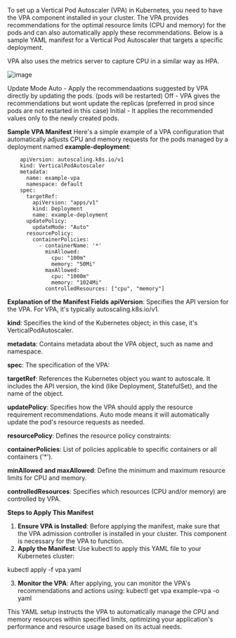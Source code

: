 To set up a Vertical Pod Autoscaler (VPA) in Kubernetes, you need to have the VPA component installed in your cluster. 
The VPA provides recommendations for the optimal resource limits (CPU and memory) for the pods 
and can also automatically apply these recommendations. Below is a sample YAML manifest for a Vertical Pod Autoscaler that targets
a specific deployment.

VPA also uses the metrics server to capture CPU in a similar way as HPA.

![image](https://github.com/Ashish-Goel007/azure-aks-kubernetes-masterclass/assets/35141714/12449273-6d17-42de-bee0-6a436eec30eb)


Update Mode
Auto - Apply the recommendaations suggested by VPA directly by updating the pods. (pods will be restarted)
Off - VPA gives the recommendations but wont update the replicas (preferred in prod since pods are not restarted in this case)
Initial - It applies the recommended values only to the newly created pods.

**Sample VPA Manifest**
Here's a simple example of a VPA configuration that automatically adjusts CPU and memory requests for the pods managed by a deployment named **example-deployment**:

        apiVersion: autoscaling.k8s.io/v1
        kind: VerticalPodAutoscaler
        metadata:
          name: example-vpa
          namespace: default
        spec:
          targetRef:
            apiVersion: "apps/v1"
            kind: Deployment
            name: example-deployment
          updatePolicy:
            updateMode: "Auto" 
          resourcePolicy:
            containerPolicies:
              - containerName: '*'
                minAllowed:
                  cpu: "100m"
                  memory: "50Mi"
                maxAllowed:
                  cpu: "1000m"
                  memory: "1024Mi"
                controlledResources: ["cpu", "memory"]


**Explanation of the Manifest Fields**
**apiVersion**: Specifies the API version for the VPA. For VPA, it's typically autoscaling.k8s.io/v1.

**kind**: Specifies the kind of the Kubernetes object; in this case, it's VerticalPodAutoscaler.

**metadata**: Contains metadata about the VPA object, such as name and namespace.

**spec**: The specification of the VPA:

  **targetRef**: References the Kubernetes object you want to autoscale. It includes the API version, the kind (like Deployment, StatefulSet), and the name of the object.
  
  **updatePolicy**: Specifies how the VPA should apply the resource requirement recommendations. Auto mode means it will automatically update the pod's resource requests as needed.

**resourcePolicy**: Defines the resource policy constraints:

  **containerPolicies**: List of policies applicable to specific containers or all containers ('*').
  
  **minAllowed and maxAllowed**: Define the minimum and maximum resource limits for CPU and memory.
  
  **controlledResources**: Specifies which resources (CPU and/or memory) are controlled by VPA.

**Steps to Apply This Manifest**

1. **Ensure VPA is Installed**: Before applying the manifest, make sure that the VPA admission controller is installed in your cluster. This component is necessary for the VPA to function.
2. **Apply the Manifest**: Use kubectl to apply this YAML file to your Kubernetes cluster:

kubectl apply -f vpa.yaml

3. **Monitor the VPA**: After applying, you can monitor the VPA's recommendations and actions using:
   kubectl get vpa example-vpa -o yaml

This YAML setup instructs the VPA to automatically manage the CPU and memory resources within specified limits, optimizing your application's performance and resource usage based on its actual needs.
